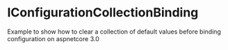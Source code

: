 # IConfigurationCollectionBinding
Example to show how to clear a collection of default values before binding configuration on aspnetcore 3.0
